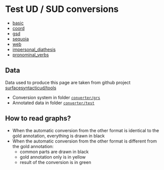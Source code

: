 # Test UD / SUD conversions

 * [basic](basic/_diff.html)
 * [coord](coord/_diff.html)
 * [gsd](gsd/_diff.html)
 * [sequoia](sequoia/_diff.html)
 * [web](web/_diff.html)
 * [impersonal_diathesis](impersonal_diathesis/_diff.html)
 * [pronominal_verbs](pronominal_verbs/_diff.html)


## Data

Data used to produce this page are taken from github project [surfacesyntacticud/tools](https://github.com/surfacesyntacticud/tools)

  * Conversion system in folder [`converter/grs`](https://github.com/surfacesyntacticud/tools/tree/master/converter/grs)
  * Annotated data in folder [`converter/test`](https://github.com/surfacesyntacticud/tools/tree/master/converter/test)

## How to read graphs?
 * When the automatic conversion from the other format is identical to the gold annotation, everything is drawn in black
 * When the automatic conversion from the other format is different from the gold annotation:
   * common parts are drawn in black
   * gold annotation only is in yellow
   * result of the conversion is in green


